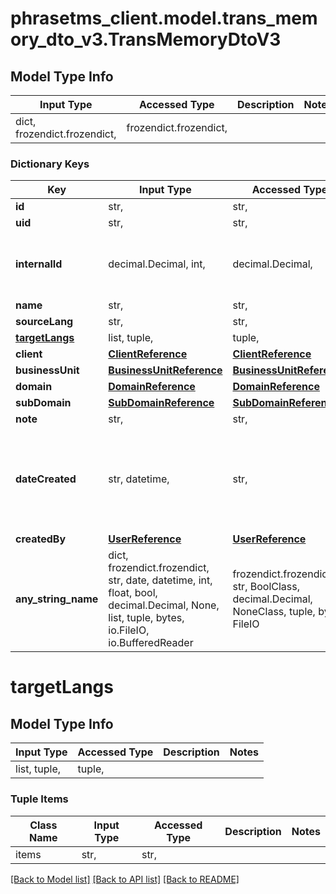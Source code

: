 # phrasetms_client.model.trans_memory_dto_v3.TransMemoryDtoV3

## Model Type Info

| Input Type                   | Accessed Type          | Description | Notes |
| ---------------------------- | ---------------------- | ----------- | ----- |
| dict, frozendict.frozendict, | frozendict.frozendict, |             |

### Dictionary Keys

| Key                             | Input Type                                                                                                                                  | Accessed Type                                                                           | Description                                                        | Notes                                               |
| ------------------------------- | ------------------------------------------------------------------------------------------------------------------------------------------- | --------------------------------------------------------------------------------------- | ------------------------------------------------------------------ | --------------------------------------------------- |
| **id**                          | str,                                                                                                                                        | str,                                                                                    |                                                                    | [optional]                                          |
| **uid**                         | str,                                                                                                                                        | str,                                                                                    |                                                                    | [optional]                                          |
| **internalId**                  | decimal.Decimal, int,                                                                                                                       | decimal.Decimal,                                                                        |                                                                    | [optional] value must be a 32 bit integer           |
| **name**                        | str,                                                                                                                                        | str,                                                                                    |                                                                    | [optional]                                          |
| **sourceLang**                  | str,                                                                                                                                        | str,                                                                                    |                                                                    | [optional]                                          |
| **[targetLangs](#targetLangs)** | list, tuple,                                                                                                                                | tuple,                                                                                  |                                                                    | [optional]                                          |
| **client**                      | [**ClientReference**](ClientReference.md)                                                                                                   | [**ClientReference**](ClientReference.md)                                               |                                                                    | [optional]                                          |
| **businessUnit**                | [**BusinessUnitReference**](BusinessUnitReference.md)                                                                                       | [**BusinessUnitReference**](BusinessUnitReference.md)                                   |                                                                    | [optional]                                          |
| **domain**                      | [**DomainReference**](DomainReference.md)                                                                                                   | [**DomainReference**](DomainReference.md)                                               |                                                                    | [optional]                                          |
| **subDomain**                   | [**SubDomainReference**](SubDomainReference.md)                                                                                             | [**SubDomainReference**](SubDomainReference.md)                                         |                                                                    | [optional]                                          |
| **note**                        | str,                                                                                                                                        | str,                                                                                    |                                                                    | [optional]                                          |
| **dateCreated**                 | str, datetime,                                                                                                                              | str,                                                                                    |                                                                    | [optional] value must conform to RFC-3339 date-time |
| **createdBy**                   | [**UserReference**](UserReference.md)                                                                                                       | [**UserReference**](UserReference.md)                                                   |                                                                    | [optional]                                          |
| **any_string_name**             | dict, frozendict.frozendict, str, date, datetime, int, float, bool, decimal.Decimal, None, list, tuple, bytes, io.FileIO, io.BufferedReader | frozendict.frozendict, str, BoolClass, decimal.Decimal, NoneClass, tuple, bytes, FileIO | any string name can be used but the value must be the correct type | [optional]                                          |

# targetLangs

## Model Type Info

| Input Type   | Accessed Type | Description | Notes |
| ------------ | ------------- | ----------- | ----- |
| list, tuple, | tuple,        |             |

### Tuple Items

| Class Name | Input Type | Accessed Type | Description | Notes |
| ---------- | ---------- | ------------- | ----------- | ----- |
| items      | str,       | str,          |             |

[[Back to Model list]](../../README.md#documentation-for-models) [[Back to API list]](../../README.md#documentation-for-api-endpoints) [[Back to README]](../../README.md)
